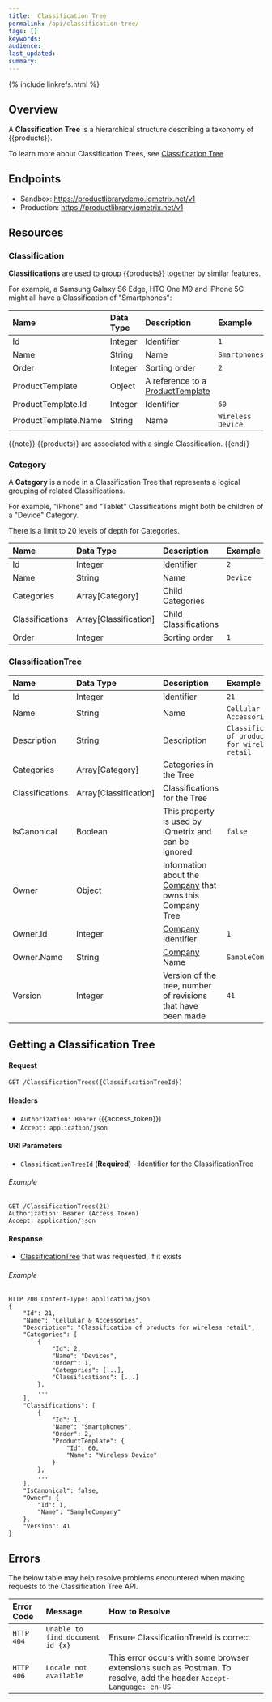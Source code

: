 ```yaml
---
title:  Classification Tree
permalink: /api/classification-tree/
tags: []
keywords: 
audience: 
last_updated: 
summary: 
---
```

{% include linkrefs.html %}

## Overview

A **Classification Tree** is a hierarchical structure describing a taxonomy of {{products}}. 

To learn more about Classification Trees, see [Classification Tree](/api/concepts/classification-tree/)

## Endpoints

* Sandbox: https://productlibrarydemo.iqmetrix.net/v1
* Production: https://productlibrary.iqmetrix.net/v1

## Resources

### Classification

**Classifications** are used to group {{products}} together by similar features.

For example, a Samsung Galaxy S6 Edge, HTC One M9 and iPhone 5C might all have a Classification of "Smartphones":

| Name | Data Type | Description | Example |
|:-----|:----------|:------------|:--------|
| Id | Integer | Identifier | `1` |
| Name | String | Name | `Smartphones` |
| Order | Integer | Sorting order | `2` |
| ProductTemplate | Object | A reference to a [ProductTemplate](/api/glossary/#producttemplate) | |
| ProductTemplate.Id | Integer | Identifier | `60` |
| ProductTemplate.Name | String | Name | `Wireless Device` |

{{note}}
{{products}} are associated with a single Classification.
{{end}}

### Category

A **Category** is a node in a Classification Tree that represents a logical grouping of related Classifications.

For example, "iPhone" and "Tablet" Classifications might both be children of a "Device" Category.

There is a limit to 20 levels of depth for Categories.

| Name | Data Type | Description | Example |
|:-----|:----------|:------------|:--------|
| Id | Integer | Identifier | `2` |
| Name | String | Name | `Device` |
| Categories | Array[Category] | Child Categories | |
| Classifications | Array[Classification] | Child Classifications | |
| Order | Integer | Sorting order | `1` | 

### ClassificationTree

| Name | Data Type | Description | Example |
|:-----|:----------|:------------|:--------|
| Id | Integer | Identifier | `21` |
| Name | String | Name | `Cellular & Accessories` |
| Description | String | Description | `Classification of products for wireless retail` |
| Categories | Array[Category] | Categories in the Tree | |
| Classifications | Array[Classification] | Classifications for the Tree | |
| IsCanonical | Boolean | This property is used by iQmetrix and can be ignored | `false` |
| Owner | Object | Information about the [Company](/api/company-tree/#company) that owns this Company Tree |  |
| Owner.Id | Integer | [Company](/api/company-tree/#company) Identifier | `1` |
| Owner.Name | String | [Company](/api/company-tree/#company) Name | `SampleCompany` |
| Version | Integer | Version of the tree, number of revisions that have been made | `41` |

## Getting a Classification Tree

#### Request

    GET /ClassificationTrees({ClassificationTreeId})

#### Headers

* `Authorization: Bearer` ({{access_token}})
* `Accept: application/json`

#### URI Parameters

* `ClassificationTreeId` (**Required**) - Identifier for the ClassificationTree

###### Example

    GET /ClassificationTrees(21)
    Authorization: Bearer (Access Token)
    Accept: application/json

#### Response

* [ClassificationTree](#classificationtree) that was requested, if it exists

###### Example

    HTTP 200 Content-Type: application/json
    {
        "Id": 21,
        "Name": "Cellular & Accessories",
        "Description": "Classification of products for wireless retail",
        "Categories": [
            {
                "Id": 2,
                "Name": "Devices",
                "Order": 1,
                "Categories": [...],
                "Classifications": [...]
            },
            ...
        ],
        "Classifications": [
            {         
                "Id": 1,
                "Name": "Smartphones",
                "Order": 2,
                "ProductTemplate": {
                    "Id": 60,
                    "Name": "Wireless Device"
                }
            },
            ...
        ],
        "IsCanonical": false,
        "Owner": {
            "Id": 1,
            "Name": "SampleCompany"
        },
        "Version": 41
    }

## Errors

The below table may help resolve problems encountered when making requests to the Classification Tree API.

| Error Code | Message | How to Resolve |
|:-----------|:--------|:---------------|
| `HTTP 404` | `Unable to find document id {x}` | Ensure ClassificationTreeId is correct |
| `HTTP 406` | `Locale not available` | This error occurs with some browser extensions such as Postman. To resolve, add the header `Accept-Language: en-US` |
